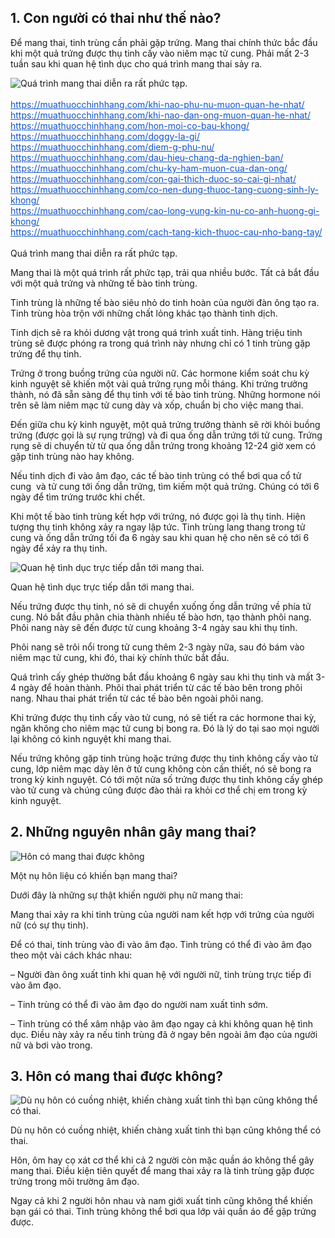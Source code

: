 <h2>1. Con người có thai như thế nào?</h2>

<p>Để mang thai, tinh trùng cần phải gặp trứng. Mang thai chính thức bắc đầu khi một quả trứng được thụ tinh cấy vào&nbsp;niêm mạc tử cung. Phải mất 2-3 tuần sau khi&nbsp;quan hệ tình dục&nbsp;cho quá trình mang thai sảy ra.</p>

<div id="attachment_104008"><img alt="Quá trình mang thai diễn ra rất phức tạp." src="https://cdn.benhvienthucuc.vn/wp-content/uploads/2021/05/hon-co-mang-thai-khong-3.jpg" /></div>

<div>&nbsp;</div>

<div><a href="https://muathuocchinhhang.com/khi-nao-phu-nu-muon-quan-he-nhat/" style="color: rgb(17, 85, 204);" target="_blank">https://muathuocchinhhang.com/khi-nao-phu-nu-muon-quan-he-nhat/</a><br />
<a href="https://muathuocchinhhang.com/khi-nao-dan-ong-muon-quan-he-nhat/" style="color: rgb(17, 85, 204);" target="_blank">https://muathuocchinhhang.com/khi-nao-dan-ong-muon-quan-he-nhat/</a><br />
<a href="https://muathuocchinhhang.com/hon-moi-co-bau-khong/" style="color: rgb(17, 85, 204);" target="_blank">https://muathuocchinhhang.com/hon-moi-co-bau-khong/</a><br />
<a href="https://muathuocchinhhang.com/doggy-la-gi/" style="color: rgb(17, 85, 204);" target="_blank">https://muathuocchinhhang.com/doggy-la-gi/</a><br />
<a href="https://muathuocchinhhang.com/diem-g-phu-nu/" style="color: rgb(17, 85, 204);" target="_blank">https://muathuocchinhhang.com/diem-g-phu-nu/</a><br />
<a href="https://muathuocchinhhang.com/dau-hieu-chang-da-nghien-ban/" style="color: rgb(17, 85, 204);" target="_blank">https://muathuocchinhhang.com/dau-hieu-chang-da-nghien-ban/</a><br />
<a href="https://muathuocchinhhang.com/chu-ky-ham-muon-cua-dan-ong/" style="color: rgb(17, 85, 204);" target="_blank">https://muathuocchinhhang.com/chu-ky-ham-muon-cua-dan-ong/</a><br />
<a href="https://muathuocchinhhang.com/con-gai-thich-duoc-so-cai-gi-nhat/" style="color: rgb(17, 85, 204);" target="_blank">https://muathuocchinhhang.com/con-gai-thich-duoc-so-cai-gi-nhat/</a><br />
<a href="https://muathuocchinhhang.com/co-nen-dung-thuoc-tang-cuong-sinh-ly-khong/" style="color: rgb(17, 85, 204);" target="_blank">https://muathuocchinhhang.com/co-nen-dung-thuoc-tang-cuong-sinh-ly-khong/</a><br />
<a href="https://muathuocchinhhang.com/cao-long-vung-kin-nu-co-anh-huong-gi-khong/" style="color: rgb(17, 85, 204);" target="_blank">https://muathuocchinhhang.com/cao-long-vung-kin-nu-co-anh-huong-gi-khong/</a><br />
<a href="https://muathuocchinhhang.com/cach-tang-kich-thuoc-cau-nho-bang-tay/" style="color: rgb(17, 85, 204);" target="_blank">https://muathuocchinhhang.com/cach-tang-kich-thuoc-cau-nho-bang-tay/</a></div>

<div>&nbsp;</div>

<div>Quá trình mang thai diễn ra rất phức tạp.</div>

<p>Mang thai là một quá trình rất phức tạp, trải qua nhiều bước. Tất cả bắt đầu với một quả trứng và những tế bào tinh trùng.</p>

<p>Tinh trùng là những tế bào siêu nhỏ do tinh hoàn của người đàn ông tạo ra. Tinh trùng hòa trộn với những chất lỏng khác tạo thành tinh dịch.</p>

<p>Tinh dịch sẽ ra khỏi dương vật trong quá trình xuất tinh. Hàng triệu tinh trùng sẽ được phóng ra trong quá trình này nhưng chỉ có 1 tinh trùng gặp trứng để thụ tinh.</p>

<p>Trứng ở trong buồng trứng của người nữ. Các hormone kiểm soát&nbsp;chu kỳ kinh nguyệt&nbsp;sẽ khiến một vài quả trứng rụng mỗi tháng. Khi trứng trưởng thành, nó đã sẵn sàng để thụ tinh với tế bào tinh trùng. Những hormone nói trên sẽ làm niêm mạc tử cung dày và xốp, chuẩn bị cho việc mang thai.</p>

<p>Đến giữa chu kỳ kinh nguyệt, một quả trứng trưởng thành sẽ rời khỏi buồng trứng (được gọi là sự rụng trứng) và đi qua ống dẫn trứng tới tử cung. Trứng rụng sẽ di chuyển từ từ qua ống dẫn trứng trong khoảng 12-24 giờ xem có gặp tinh trùng nào hay không.</p>

<p>Nếu tinh dịch đi vào âm đạo, các tế bào tinh trùng có thể bơi qua cổ tử cung&nbsp; và tử cung tới ống dẫn trứng, tìm kiếm một quả trứng. Chúng có tới 6 ngày để tìm trứng trước khi chết.</p>

<p>Khi một tế bào tinh trùng kết hợp với trứng, nó được gọi là thụ tinh. Hiện tượng thụ tinh không xảy ra ngay lập tức. Tinh trùng lang thang trong tử cung và ống dẫn trứng tối đa 6 ngày sau khi quan hệ cho nên sẽ có tới 6 ngày để xảy ra thụ tinh.</p>

<div id="attachment_104009"><img alt="Quan hệ tình dục trực tiếp dẫn tới mang thai." src="https://cdn.benhvienthucuc.vn/wp-content/uploads/2021/05/hon-co-mang-thai-khong-4.jpg" />
<p>Quan hệ tình dục trực tiếp dẫn tới mang thai.</p>
</div>

<p>Nếu trứng được thụ tinh, nó sẽ di chuyển xuống ống dẫn trứng về phía tử cung. Nó bắt đầu phân chia thành nhiều tế bào hơn, tạo thành phôi nang. Phôi nang này sẽ đến được tử cung khoảng 3-4 ngày sau khi thụ tinh.</p>

<p>Phôi nang sẽ trôi nổi trong tử cung thêm 2-3 ngày nữa, sau đó bám vào niêm mạc tử cung, khi đó, thai kỳ chính thức bắt đầu.</p>

<p>Quá trình cấy ghép thường bắt đầu khoảng 6 ngày sau khi thụ tinh và mất 3-4 ngày để hoàn thành. Phôi thai phát triển từ các tế bào bên trong phôi nang. Nhau thai phát triển từ các tế bào bên ngoài phôi nang.</p>

<p>Khi trứng được thụ tinh cấy vào tử cung, nó sẽ tiết ra các hormone thai kỳ, ngăn không cho niêm mạc tử cung bị bong ra. Đó là lý do tại sao mọi người lại không có kinh nguyệt khi mang thai.</p>

<p>Nếu trứng không gặp tinh trùng hoặc trứng được thụ tinh không cấy vào tử cung, lớp&nbsp;niêm mạc dày&nbsp;lên ở tử cung không còn cần thiết, nó sẽ bong ra trong kỳ kinh nguyệt. Có tới một nửa số trứng được thụ tinh không cấy ghép vào tử cung và chúng cũng được đào thải ra khỏi cơ thể chị em trong kỳ kinh nguyệt.</p>

<h2>2. Những nguyên nhân gây mang thai?</h2>

<div id="attachment_104007"><img alt="Hôn có mang thai được không" src="https://cdn.benhvienthucuc.vn/wp-content/uploads/2021/05/hon-co-mang-thai-khong-2.jpg" />
<p>Một nụ hôn liệu có khiến bạn mang thai?</p>
</div>

<p>Dưới đây là những sự thật khiến người phụ nữ mang thai:</p>

<p>Mang thai xảy ra khi tinh trùng của người nam kết hợp với trứng của người nữ (có sự thụ tinh).</p>

<p>Để có thai, tinh trùng vào đi vào âm đạo. Tinh trùng có thể đi vào âm đạo theo một vài cách khác nhau:</p>

<p>&ndash; Người đàn ông xuất tinh khi quan hệ với người nữ, tinh trùng trực tiếp đi vào âm đạo.</p>

<p>&ndash; Tinh trùng có thể đi vào âm đạo do người nam&nbsp;xuất tinh sớm.</p>

<p>&ndash; Tinh trùng có thể xâm nhập vào âm đạo ngay cả khi không quan hệ tình dục. Điều này xảy ra nếu tinh trùng đã ở ngay bên ngoài âm đạo của người nữ và bơi vào trong.</p>

<h2>3. Hôn có mang thai được không?</h2>

<div id="attachment_104006"><img alt="Dù nụ hôn có cuồng nhiệt, khiến chàng xuất tinh thì bạn cũng không thể có thai." src="https://cdn.benhvienthucuc.vn/wp-content/uploads/2021/05/hon-co-mang-thai-khong-1.jpg" />
<p>Dù nụ hôn có cuồng nhiệt, khiến chàng xuất tinh thì bạn cũng không thể có thai.</p>
</div>

<p>Hôn, ôm hay cọ xát cơ thể khi cả 2 người còn mặc quần áo không thể gây mang thai. Điều kiện tiên quyết để mang thai xảy ra là tinh trùng gặp được trứng trong môi trường âm đạo.</p>

<p>Ngay cả khi 2 người hôn nhau và nam giới xuất tinh cũng&nbsp;không&nbsp;thể khiến bạn gái có thai. Tinh trùng không thể bơi qua lớp vải quần áo để gặp trứng được.</p>

